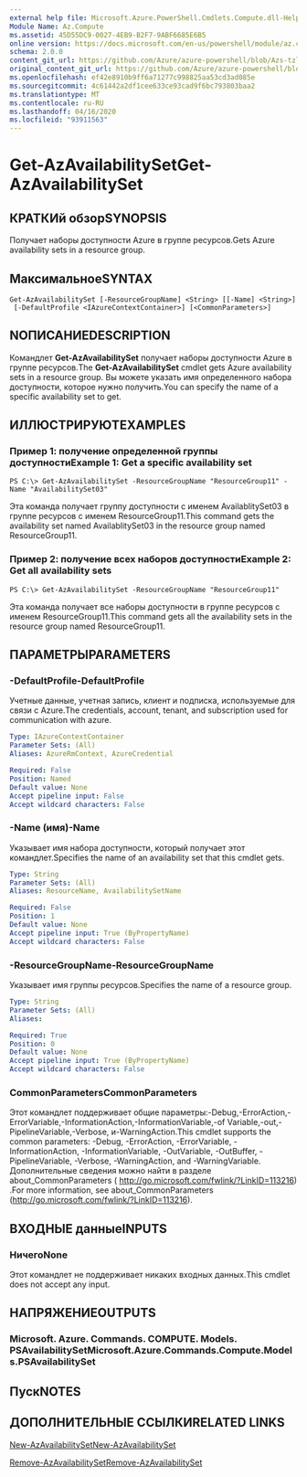 ```yaml
---
external help file: Microsoft.Azure.PowerShell.Cmdlets.Compute.dll-Help-Help.xml
Module Name: Az.Compute
ms.assetid: 45D55DC9-0027-4EB9-B2F7-9ABF6685E6B5
online version: https://docs.microsoft.com/en-us/powershell/module/az.compute/get-azavailabilityset
schema: 2.0.0
content_git_url: https://github.com/Azure/azure-powershell/blob/Azs-tzl/src/Compute/Compute/help/Get-AzAvailabilitySet.md
original_content_git_url: https://github.com/Azure/azure-powershell/blob/Azs-tzl/src/Compute/Compute/help/Get-AzAvailabilitySet.md
ms.openlocfilehash: ef42e8910b9ff6a71277c998825aa53cd3ad085e
ms.sourcegitcommit: 4c61442a2df1cee633ce93cad9f6bc793803baa2
ms.translationtype: MT
ms.contentlocale: ru-RU
ms.lasthandoff: 04/16/2020
ms.locfileid: "93911563"
---
```

# <span data-ttu-id="03722-101">Get-AzAvailabilitySet</span><span class="sxs-lookup"><span data-stu-id="03722-101">Get-AzAvailabilitySet</span></span>

## <span data-ttu-id="03722-102">КРАТКИй обзор</span><span class="sxs-lookup"><span data-stu-id="03722-102">SYNOPSIS</span></span>
<span data-ttu-id="03722-103">Получает наборы доступности Azure в группе ресурсов.</span><span class="sxs-lookup"><span data-stu-id="03722-103">Gets Azure availability sets in a resource group.</span></span>

## <span data-ttu-id="03722-104">Максимальное</span><span class="sxs-lookup"><span data-stu-id="03722-104">SYNTAX</span></span>

```
Get-AzAvailabilitySet [-ResourceGroupName] <String> [[-Name] <String>]
 [-DefaultProfile <IAzureContextContainer>] [<CommonParameters>]
```

## <span data-ttu-id="03722-105">NОПИСАНИЕ</span><span class="sxs-lookup"><span data-stu-id="03722-105">DESCRIPTION</span></span>
<span data-ttu-id="03722-106">Командлет **Get-AzAvailabilitySet** получает наборы доступности Azure в группе ресурсов.</span><span class="sxs-lookup"><span data-stu-id="03722-106">The **Get-AzAvailabilitySet** cmdlet gets Azure availability sets in a resource group.</span></span>
<span data-ttu-id="03722-107">Вы можете указать имя определенного набора доступности, которое нужно получить.</span><span class="sxs-lookup"><span data-stu-id="03722-107">You can specify the name of a specific availability set to get.</span></span>

## <span data-ttu-id="03722-108">ИЛЛЮСТРИРУЮТ</span><span class="sxs-lookup"><span data-stu-id="03722-108">EXAMPLES</span></span>

### <span data-ttu-id="03722-109">Пример 1: получение определенной группы доступности</span><span class="sxs-lookup"><span data-stu-id="03722-109">Example 1: Get a specific availability set</span></span>
```
PS C:\> Get-AzAvailabilitySet -ResourceGroupName "ResourceGroup11" -Name "AvailabilitySet03"
```

<span data-ttu-id="03722-110">Эта команда получает группу доступности с именем AvailablitySet03 в группе ресурсов с именем ResourceGroup11.</span><span class="sxs-lookup"><span data-stu-id="03722-110">This command gets the availability set named AvailablitySet03 in the resource group named ResourceGroup11.</span></span>

### <span data-ttu-id="03722-111">Пример 2: получение всех наборов доступности</span><span class="sxs-lookup"><span data-stu-id="03722-111">Example 2: Get all availability sets</span></span>
```
PS C:\> Get-AzAvailabilitySet -ResourceGroupName "ResourceGroup11"
```

<span data-ttu-id="03722-112">Эта команда получает все наборы доступности в группе ресурсов с именем ResourceGroup11.</span><span class="sxs-lookup"><span data-stu-id="03722-112">This command gets all the availability sets in the resource group named ResourceGroup11.</span></span>

## <span data-ttu-id="03722-113">ПАРАМЕТРЫ</span><span class="sxs-lookup"><span data-stu-id="03722-113">PARAMETERS</span></span>

### <span data-ttu-id="03722-114">-DefaultProfile</span><span class="sxs-lookup"><span data-stu-id="03722-114">-DefaultProfile</span></span>
<span data-ttu-id="03722-115">Учетные данные, учетная запись, клиент и подписка, используемые для связи с Azure.</span><span class="sxs-lookup"><span data-stu-id="03722-115">The credentials, account, tenant, and subscription used for communication with azure.</span></span>

```yaml
Type: IAzureContextContainer
Parameter Sets: (All)
Aliases: AzureRmContext, AzureCredential

Required: False
Position: Named
Default value: None
Accept pipeline input: False
Accept wildcard characters: False
```

### <span data-ttu-id="03722-116">-Name (имя)</span><span class="sxs-lookup"><span data-stu-id="03722-116">-Name</span></span>
<span data-ttu-id="03722-117">Указывает имя набора доступности, который получает этот командлет.</span><span class="sxs-lookup"><span data-stu-id="03722-117">Specifies the name of an availability set that this cmdlet gets.</span></span>

```yaml
Type: String
Parameter Sets: (All)
Aliases: ResourceName, AvailabilitySetName

Required: False
Position: 1
Default value: None
Accept pipeline input: True (ByPropertyName)
Accept wildcard characters: False
```

### <span data-ttu-id="03722-118">-ResourceGroupName</span><span class="sxs-lookup"><span data-stu-id="03722-118">-ResourceGroupName</span></span>
<span data-ttu-id="03722-119">Указывает имя группы ресурсов.</span><span class="sxs-lookup"><span data-stu-id="03722-119">Specifies the name of a resource group.</span></span>

```yaml
Type: String
Parameter Sets: (All)
Aliases: 

Required: True
Position: 0
Default value: None
Accept pipeline input: True (ByPropertyName)
Accept wildcard characters: False
```

### <span data-ttu-id="03722-120">CommonParameters</span><span class="sxs-lookup"><span data-stu-id="03722-120">CommonParameters</span></span>
<span data-ttu-id="03722-121">Этот командлет поддерживает общие параметры:-Debug,-ErrorAction,-ErrorVariable,-InformationAction,-InformationVariable,-of Variable,-out,-PipelineVariable,-Verbose, и-WarningAction.</span><span class="sxs-lookup"><span data-stu-id="03722-121">This cmdlet supports the common parameters: -Debug, -ErrorAction, -ErrorVariable, -InformationAction, -InformationVariable, -OutVariable, -OutBuffer, -PipelineVariable, -Verbose, -WarningAction, and -WarningVariable.</span></span> <span data-ttu-id="03722-122">Дополнительные сведения можно найти в разделе about_CommonParameters ( http://go.microsoft.com/fwlink/?LinkID=113216) .</span><span class="sxs-lookup"><span data-stu-id="03722-122">For more information, see about_CommonParameters (http://go.microsoft.com/fwlink/?LinkID=113216).</span></span>

## <span data-ttu-id="03722-123">ВХОДНЫЕ данные</span><span class="sxs-lookup"><span data-stu-id="03722-123">INPUTS</span></span>

### <span data-ttu-id="03722-124">Ничего</span><span class="sxs-lookup"><span data-stu-id="03722-124">None</span></span>
<span data-ttu-id="03722-125">Этот командлет не поддерживает никаких входных данных.</span><span class="sxs-lookup"><span data-stu-id="03722-125">This cmdlet does not accept any input.</span></span>

## <span data-ttu-id="03722-126">НАПРЯЖЕНИЕ</span><span class="sxs-lookup"><span data-stu-id="03722-126">OUTPUTS</span></span>

### <span data-ttu-id="03722-127">Microsoft. Azure. Commands. COMPUTE. Models. PSAvailabilitySet</span><span class="sxs-lookup"><span data-stu-id="03722-127">Microsoft.Azure.Commands.Compute.Models.PSAvailabilitySet</span></span>

## <span data-ttu-id="03722-128">Пуск</span><span class="sxs-lookup"><span data-stu-id="03722-128">NOTES</span></span>

## <span data-ttu-id="03722-129">ДОПОЛНИТЕЛЬНЫЕ ССЫЛКИ</span><span class="sxs-lookup"><span data-stu-id="03722-129">RELATED LINKS</span></span>

[<span data-ttu-id="03722-130">New-AzAvailabilitySet</span><span class="sxs-lookup"><span data-stu-id="03722-130">New-AzAvailabilitySet</span></span>](./New-AzAvailabilitySet.md)

[<span data-ttu-id="03722-131">Remove-AzAvailabilitySet</span><span class="sxs-lookup"><span data-stu-id="03722-131">Remove-AzAvailabilitySet</span></span>](./Remove-AzAvailabilitySet.md)


